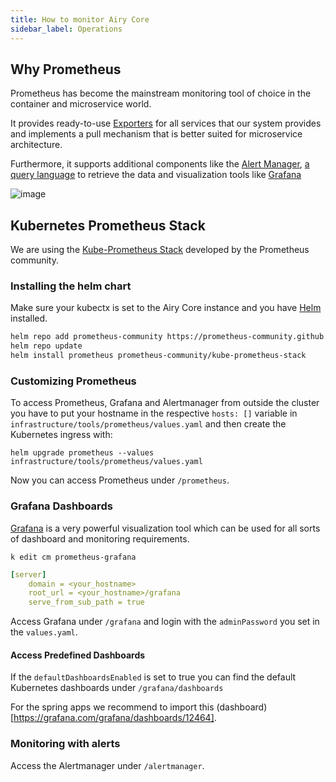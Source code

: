 ```yaml
---
title: How to monitor Airy Core
sidebar_label: Operations
---
```


## Why Prometheus

Prometheus has become the mainstream monitoring tool of choice in the container
and microservice world.

It provides ready-to-use
[Exporters](https://prometheus.io/docs/instrumenting/exporters/)
for all services that our system provides and implements a pull mechanism that
is better suited for microservice architecture.

Furthermore, it supports additional components like the [Alert
Manager](https://prometheus.io/docs/alerting/latest/alertmanager/),
[a query
language](https://prometheus.io/docs/prometheus/latest/querying/basics/) to
retrieve the data and visualization tools like
[Grafana](https://prometheus.io/docs/visualization/grafana/)

![image](https://user-images.githubusercontent.com/54705263/111768039-b2772200-88a7-11eb-9635-020895eb0c72.png)

## Kubernetes Prometheus Stack

We are using the [Kube-Prometheus
Stack](https://github.com/prometheus-operator/kube-prometheus) developed by the
Prometheus community.

### Installing the helm chart

Make sure your kubectx is set to the Airy Core instance and you have [Helm](https://helm.sh/) installed.

```bash
helm repo add prometheus-community https://prometheus-community.github.io/helm-charts
helm repo update
helm install prometheus prometheus-community/kube-prometheus-stack
```

### Customizing Prometheus

To access Prometheus, Grafana and Alertmanager from outside the cluster you have
to put your hostname in the respective `hosts: []` variable in
`infrastructure/tools/prometheus/values.yaml` and then create the Kubernetes ingress with:

`helm upgrade prometheus --values infrastructure/tools/prometheus/values.yaml`

Now you can access Prometheus under `/prometheus`.

### Grafana Dashboards

[Grafana](https://grafana.com/) is a very powerful visualization tool which can
be used for all sorts of dashboard and monitoring requirements.

`k edit cm prometheus-grafana`

```yaml
[server]
    domain = <your_hostname>
    root_url = <your_hostname>/grafana
    serve_from_sub_path = true
```

Access Grafana under `/grafana` and login with the
`adminPassword` you set in the `values.yaml`.

#### Access Predefined Dashboards

If the `defaultDashboardsEnabled` is set to true you can find the default
Kubernetes dashboards under `/grafana/dashboards`

For the spring apps we recommend to import this (dashboard)[https://grafana.com/grafana/dashboards/12464].

### Monitoring with alerts

Access the Alertmanager under `/alertmanager`.
